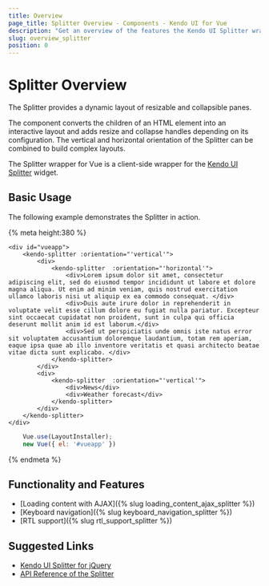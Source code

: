 ```yaml
---
title: Overview
page_title: Splitter Overview - Components - Kendo UI for Vue
description: "Get an overview of the features the Kendo UI Splitter wrapper for Vue delivers and use the component in Vue projects."
slug: overview_splitter
position: 0
---
```


# Splitter Overview

The Splitter provides a dynamic layout of resizable and collapsible panes.

The component converts the children of an HTML element into an interactive layout and adds resize and collapse handles depending on its configuration. The vertical and horizontal orientation of the Splitter can be combined to build complex layouts.

The Splitter wrapper for Vue is a client-side wrapper for the [Kendo UI Splitter](https://docs.telerik.com/kendo-ui/controls/layout/splitter/overview) widget.

## Basic Usage

The following example demonstrates the Splitter in action.

{% meta height:380 %}
```html-preview    
<div id="vueapp">
    <kendo-splitter :orientation="'vertical'">
        <div>
			<kendo-splitter  :orientation="'horizontal'">
				<div>Lorem ipsum dolor sit amet, consectetur adipiscing elit, sed do eiusmod tempor incididunt ut labore et dolore magna aliqua. Ut enim ad minim veniam, quis nostrud exercitation ullamco laboris nisi ut aliquip ex ea commodo consequat. </div>
				<div>Duis aute irure dolor in reprehenderit in voluptate velit esse cillum dolore eu fugiat nulla pariatur. Excepteur sint occaecat cupidatat non proident, sunt in culpa qui officia deserunt mollit anim id est laborum.</div>
                <div>Sed ut perspiciatis unde omnis iste natus error sit voluptatem accusantium doloremque laudantium, totam rem aperiam, eaque ipsa quae ab illo inventore veritatis et quasi architecto beatae vitae dicta sunt explicabo. </div>
			</kendo-splitter>
		</div>
        <div>
            <kendo-splitter  :orientation="'vertical'">
				<div>News</div>
				<div>Weather forecast</div>               
			</kendo-splitter>
        </div>
    </kendo-splitter>
</div>
```
```js  
    Vue.use(LayoutInstaller);
    new Vue({ el: '#vueapp'	})
```
{% endmeta %}

## Functionality and Features

* [Loading content with AJAX]({% slug loading_content_ajax_splitter %})
* [Keyboard navigation]({% slug keyboard_navigation_splitter %})
* [RTL support]({% slug rtl_support_splitter %})

## Suggested Links

* [Kendo UI Splitter for jQuery](https://docs.telerik.com/kendo-ui/controls/layout/splitter/overview)
* [API Reference of the Splitter](https://docs.telerik.com/kendo-ui/api/javascript/ui/splitter)
